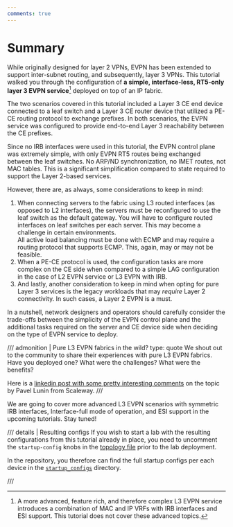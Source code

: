 ```yaml
---
comments: true
---
```


# Summary

While originally designed for layer 2 VPNs, EVPN has been extended to support inter-subnet routing, and subsequently, layer 3 VPNs. This tutorial walked you through the configuration of **a simple, interface-less, RT5-only layer 3 EVPN service**[^1] deployed on top of an IP fabric.

The two scenarios covered in this tutorial included a Layer 3 CE end device connected to a leaf switch and a Layer 3 CE router device that utilized a PE-CE routing protocol to exchange prefixes. In both scenarios, the EVPN service was configured to provide end-to-end Layer 3 reachability between the CE prefixes.

Since no IRB interfaces were used in this tutorial, the EVPN control plane was extremely simple, with only EVPN RT5 routes being exchanged between the leaf switches. No ARP/ND synchronization, no IMET routes, not MAC tables. This is a significant simplification compared to state required to support the Layer 2-based services.

However, there are, as always, some considerations to keep in mind:

1. When connecting servers to the fabric using L3 routed interfaces (as opposed to L2 interfaces), the servers must be reconfigured to use the leaf switch as the default gateway. You will have to configure routed interfaces on leaf switches per each server. This may become a challenge in certain environments.  
    All active load balancing must be done with ECMP and may require a routing protocol that supports ECMP. This, again, may or may not be feasible.
2. When a PE-CE protocol is used, the configuration tasks are more complex on the CE side when compared to a simple LAG configuration in the case of L2 EVPN service or L3 EVPN with IRB.
3. And lastly, another consideration to keep in mind when opting for pure Layer 3 services is the legacy workloads that may _require_ Layer 2 connectivity. In such cases, a Layer 2 EVPN is a must.

In a nutshell, network designers and operators should carefully consider the trade-offs between the simplicity of the EVPN control plane and the additional tasks required on the server and CE device side when deciding on the type of EVPN service to deploy.

<!-- --8<-- [start:linkedin-question] -->
/// admonition | Pure L3 EVPN fabrics in the wild?
    type: quote
We shout out to the community to share their experiences with pure L3 EVPN fabrics. Have you deployed one? What were the challenges? What were the benefits?

Here is a [linkedin post with some pretty interesting comments](https://www.linkedin.com/feed/update/urn:li:activity:7221449552220823552/) on the topic by Pavel Lunin from Scaleway.
///
<!-- --8<-- [end:linkedin-question] -->

We are going to cover more advanced L3 EVPN scenarios with symmetric IRB interfaces, Interface-full mode of operation, and ESI support in the upcoming tutorials. Stay tuned!

/// details | Resulting configs
If you wish to start a lab with the resulting configurations from this tutorial already in place, you need to uncomment the `startup-config` knobs in the [topology file][lab-topo] prior to the lab deployment.

In the repository, you therefore can find the full startup configs per each device in the [`startup_configs`][startup-configs-dir] directory.

///

[lab-topo]: https://github.com/srl-labs/srl-l3evpn-tutorial-lab/tree/main/l3evpn-tutorial.clab.yml
[startup-configs-dir]: https://github.com/srl-labs/srl-l3evpn-tutorial-lab/tree/main/startup_configs

[^1]: A more advanced, feature rich, and therefore complex L3 EVPN service introduces a combination of MAC and IP VRFs with IRB interfaces and ESI support. This tutorial does not cover these advanced topics.
